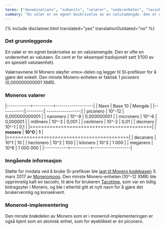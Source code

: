 ```yaml
---
terms: ["denominations", "subunits", "valører", "underenheter", "tacoshi", "piconero", "nanonero", "micronero", "millinero", "centinero", "decinero","decanero","hectonero","kilonero","meganero","giganero"]
summary: "En valør er en egnet beskrivelse av en valutamengde. Den er ofte en underenhet av valutaen. En cent er for eksempel tradisjonelt sett 1/100 av en spesiell valutaenhet.)"
---
```


{% include disclaimer.html translated="yes" translationOutdated="no" %}
### Det grunnleggende

En valør er en egnet beskrivelse av en valutamengde. Den er ofte en underenhet av valutaen. En cent er for eksempel tradisjonelt sett 1/100 av en spesiell valutaenhet).

Valørnavnene til Monero sløyfer «mo»-delen og legger til SI-prefikser for å gjøre det enkelt. Den minste Monero-enheten er faktisk 1 piconero (0,000000000001 XMR).

### Moneros valører

|------------+----------+-------------------|
| Navn       | Base 10  | Mengde            |
|-----------:|:--------:| -----------------:|
| piconero   | 10^-12   | 0,000000000001    |
| nanonero   | 10^-9    | 0,000000001       |
| micronero  | 10^-6    | 0,000001          |
| millinero  | 10^-3    | 0,001             |
| centinero  | 10^-2    | 0,01              |
| decinero   | 10^-1    | 0,1               |
|============+==========+===================|
| **monero** | **10^0** | **1**             |
|============+==========+===================|
| decanero   | 10^1     | 10                |
| hectonero  | 10^2     | 100               |
| kilonero   | 10^3     | 1 000             |
| meganero   | 10^6     | 1 000 000         |
|------------+----------+-------------------|

### Inngående informasjon

Støtte for inndata ved å bruke SI-prefikser ble [lagt til Monero kodebasen](https://github.com/monero-project/monero/pull/1826) 3. mars 2017 av [Moneromooo](https://github.com/moneromooo-monero). Den minste Monero-enheten (10^-12 XMR) ble opprinnelig kalt en tacoshi, til ære for brukeren [Tacotime](https://bitcointalk.org/index.php?action=profile;u=19270), som var en tidlig bidragsyter i Monero, og ble i ettertid gitt et nytt navn for å gjøre det brukervennlig og konsekvent.

### Monerod-implementering

Den minste brøkdelen av Monero som er i monerod-implementeringen er også kjent som en atomisk enhet, som for øyeblikket er én piconero.
